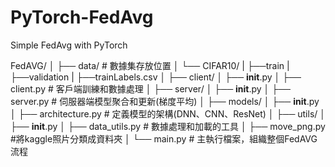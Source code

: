 # PyTorch-FedAvg
Simple FedAvg with PyTorch

FedAVG/
│
├── data/                 # 數據集存放位置
│   └── CIFAR10/
|        ├──train
|        ├──validation
|        ├──trainLabels.csv
│
├── client/
│   ├── __init__.py
│   ├── client.py      # 客戶端訓練和數據處理
│
├── server/
│   ├── __init__.py
│   ├── server.py      # 伺服器端模型聚合和更新(梯度平均)
│
├── models/
│   ├── __init__.py
│   ├── architecture.py  # 定義模型的架構(DNN、CNN、ResNet)
│
├── utils/
│   ├── __init__.py
│   ├── data_utils.py  # 數據處理和加載的工具
│   ├── move_png.py　　#將kaggle照片分類成資料夾
│
└── main.py            # 主執行檔案，組織整個FedAVG流程

